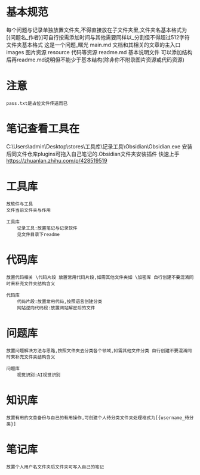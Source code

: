# 基本规范
每个问题与记录单独放置文件夹,不得直接放在子文件夹里,文件夹名基本格式为[{问题名_作者}]可自行按需添加时间与其他需要同样以_分割但不得超过512字符
文件夹基本格式
    这是一个问题_曙光
        main.md 文档和其相关的文章的主入口
        images 图片资源
        resource 代码等资源
        readme.md 基本说明文件
可以添加结构后再readme.md说明但不能少于基本结构(除非你不附录图片资源或代码资源)
# 注意
    pass.txt是占位文件传送而已
#  笔记查看工具在
C:\Users\admin\Desktop\stores\工具库\记录工具\Obsidian\Obsidian.exe 安装后同文件仓库plugins可拖入自己笔记的.Obsidian文件夹安装插件
快速上手 https://zhuanlan.zhihu.com/p/428519519
# 工具库
    放软件与工具
    文件当前文件夹与作用
    
    工具库
        记录工具:放置笔记与记录软件
        见文件目录下readme
# 代码库
    放置代码相关 \代码片段 放置常用代码片段,如需其他文件夹如 \加密库 自行创建不要混淆同时来补充文件夹结构含义

    代码库
        代码片段:放置常用代码,按照语言创建分类
        网站逆向代码段:放置网站解密后的文件
        
# 问题库
    放置问题解决方法与思路,按照文件夹去分类各个领域,如需其他文件分类 自行创建不要混淆同时来补充文件夹结构含义

    问题库
        视觉识别:AI视觉识别
# 知识库
    放置有用的文章备份与自己的有用操作,可创建个人待分类文件夹处理格式为[{username_待分类}]
# 笔记库
    放置个人用户名文件夹后文件夹可写入自己的笔记